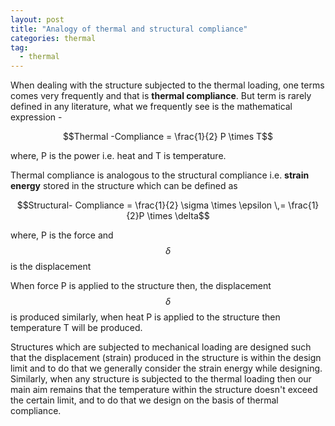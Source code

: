 ```yaml
---
layout: post
title: "Analogy of thermal and structural compliance"
categories: thermal
tag: 
  - thermal
---
```


When dealing with the structure subjected to the thermal loading, one terms comes very frequently and that is **thermal compliance**. But term is rarely defined in any literature, what we frequently see is the mathematical expression -

$$Thermal -Compliance = \frac{1}{2} P \times T$$

where, P is the power i.e. heat and T is temperature.

Thermal compliance is analogous to the structural compliance i.e. **strain energy** stored in the structure which can be defined as

$$Structural- Compliance =  \frac{1}{2} \sigma \times \epsilon \,= \frac{1}{2}P \times \delta$$

where, P is the force and $$\delta$$ is the displacement

When force P is applied to the structure then, the displacement $$\delta$$ is produced similarly, when heat P is applied to the structure then temperature T will be produced.

Structures which are subjected to mechanical loading are designed such that the displacement (strain) produced in the structure is within the design limit and to do that we generally consider the strain energy while designing. Similarly, when any structure is subjected to the thermal loading then our main aim remains that the temperature within the structure doesn't exceed the certain limit, and to do that we design on the basis of thermal compliance.
